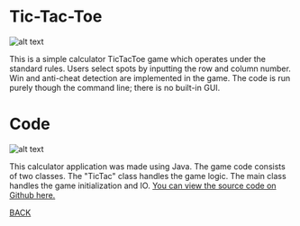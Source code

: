 # Tic-Tac-Toe
![alt text](https://howardying.github.io/Programming2Portfolio/Images/ticTacAlt.png)

This is a simple calculator TicTacToe game which operates under the standard rules. Users select spots by inputting the row and column number. Win and anti-cheat detection are implemented in the game. The code is run purely though the command line; there is no built-in GUI.

# Code
![alt text](https://howardying.github.io/Programming2Portfolio/Images/ticTacCode.png)

This calculator application was made using Java. The game code consists of two classes. The "TicTac" class handles the game logic. The main class handles the game initialization and IO.
[You can view the source code on Github here.](https://github.com/HowardYing/ticTac)

[BACK](https://howardying.github.io/Programming2Portfolio/ "Back to Home")
